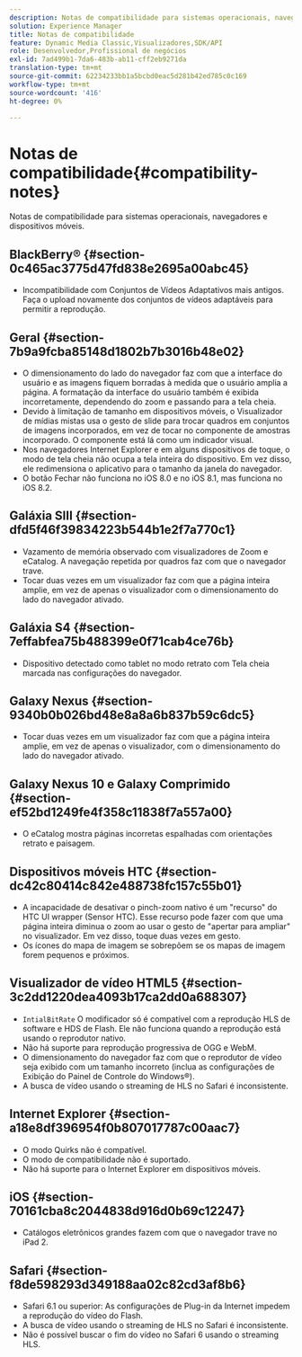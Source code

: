 ```yaml
---
description: Notas de compatibilidade para sistemas operacionais, navegadores e dispositivos móveis.
solution: Experience Manager
title: Notas de compatibilidade
feature: Dynamic Media Classic,Visualizadores,SDK/API
role: Desenvolvedor,Profissional de negócios
exl-id: 7ad499b1-7da6-483b-ab11-cff2eb9271da
translation-type: tm+mt
source-git-commit: 62234233bb1a5bcbd0eac5d281b42ed785c0c169
workflow-type: tm+mt
source-wordcount: '416'
ht-degree: 0%

---
```


# Notas de compatibilidade{#compatibility-notes}

<!-- Updated April 06, 2021 from https://wiki.corp.adobe.com/pages/viewpage.action?spaceKey=scene7qa&title=s7Viewers%2C+S7SDK%2C+S7OnDemand+Release+Notes - Contact is Sasha -->

Notas de compatibilidade para sistemas operacionais, navegadores e dispositivos móveis.

## BlackBerry® {#section-0c465ac3775d47fd838e2695a00abc45}

* Incompatibilidade com Conjuntos de Vídeos Adaptativos mais antigos. Faça o upload novamente dos conjuntos de vídeos adaptáveis para permitir a reprodução.

## Geral {#section-7b9a9fcba85148d1802b7b3016b48e02}

* O dimensionamento do lado do navegador faz com que a interface do usuário e as imagens fiquem borradas à medida que o usuário amplia a página. A formatação da interface do usuário também é exibida incorretamente, dependendo do zoom e passando para a tela cheia.
* Devido à limitação de tamanho em dispositivos móveis, o Visualizador de mídias mistas usa o gesto de slide para trocar quadros em conjuntos de imagens incorporados, em vez de tocar no componente de amostras incorporado. O componente está lá como um indicador visual.
* Nos navegadores Internet Explorer e em alguns dispositivos de toque, o modo de tela cheia não ocupa a tela inteira do dispositivo. Em vez disso, ele redimensiona o aplicativo para o tamanho da janela do navegador.
* O botão Fechar não funciona no iOS 8.0 e no iOS 8.1, mas funciona no iOS 8.2.

## Galáxia SIII {#section-dfd5f46f39834223b544b1e2f7a770c1}

* Vazamento de memória observado com visualizadores de Zoom e eCatalog. A navegação repetida por quadros faz com que o navegador trave.
* Tocar duas vezes em um visualizador faz com que a página inteira amplie, em vez de apenas o visualizador com o dimensionamento do lado do navegador ativado.

## Galáxia S4 {#section-7effabfea75b488399e0f71cab4ce76b}

* Dispositivo detectado como tablet no modo retrato com Tela cheia marcada nas configurações do navegador.

## Galaxy Nexus {#section-9340b0b026bd48e8a8a6b837b59c6dc5}

* Tocar duas vezes em um visualizador faz com que a página inteira amplie, em vez de apenas o visualizador, com o dimensionamento do lado do navegador ativado.

## Galaxy Nexus 10 e Galaxy Comprimido {#section-ef52bd1249fe4f358c11838f7a557a00}

* O eCatalog mostra páginas incorretas espalhadas com orientações retrato e paisagem.

## Dispositivos móveis HTC {#section-dc42c80414c842e488738fc157c55b01}

* A incapacidade de desativar o pinch-zoom nativo é um &quot;recurso&quot; do HTC UI wrapper (Sensor HTC). Esse recurso pode fazer com que uma página inteira diminua o zoom ao usar o gesto de &quot;apertar para ampliar&quot; no visualizador. Em vez disso, toque duas vezes em gesto.
* Os ícones do mapa de imagem se sobrepõem se os mapas de imagem forem pequenos e próximos.

## Visualizador de vídeo HTML5 {#section-3c2dd1220dea4093b17ca2dd0a688307}

* `IntialBitRate` O modificador só é compatível com a reprodução HLS de software e HDS de Flash. Ele não funciona quando a reprodução está usando o reprodutor nativo.
* Não há suporte para reprodução progressiva de OGG e WebM.
* O dimensionamento do navegador faz com que o reprodutor de vídeo seja exibido com um tamanho incorreto (inclua as configurações de Exibição do Painel de Controle do Windows®).
* A busca de vídeo usando o streaming de HLS no Safari é inconsistente.

## Internet Explorer {#section-a18e8df396954f0b807017787c00aac7}

* O modo Quirks não é compatível.
* O modo de compatibilidade não é suportado.
* Não há suporte para o Internet Explorer em dispositivos móveis.

## iOS {#section-70161cba8c2044838d916d0b69c12247}

* Catálogos eletrônicos grandes fazem com que o navegador trave no iPad 2.

## Safari {#section-f8de598293d349188aa02c82cd3af8b6}

* Safari 6.1 ou superior: As configurações de Plug-in da Internet impedem a reprodução do vídeo do Flash.
* A busca de vídeo usando o streaming de HLS no Safari é inconsistente.
* Não é possível buscar o fim do vídeo no Safari 6 usando o streaming HLS.
